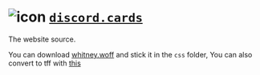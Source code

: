 # ![icon](https://discord.cards/i/metaicon.png) [`discord.cards`](https://discord.cards/)
The website source.


You can download [whitney.woff](https://canary.discordapp.com/assets/6c6374bad0b0b6d204d8d6dc4a18d820.woff) and stick it in the `css` folder, You can also convert to tff with [this](https://andrewsun.com/tools/woffer-woff-font-converter/)
